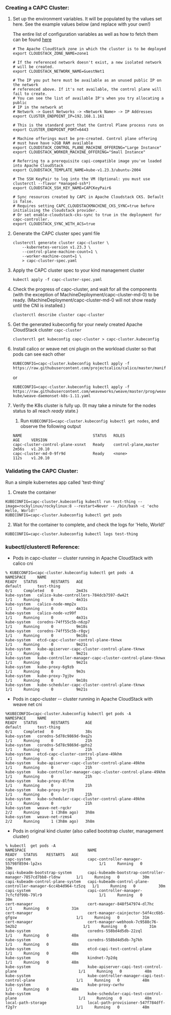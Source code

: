 <!--
// ANCHOR: common-development -->
### Creating a CAPC Cluster:

1. Set up the environment variables. It will be populated by the values set here. See the example values below (and replace with your own!)

    The entire list of configuration variables as well as how to fetch them can be found [here](./clustercloudstack/configuration.html)
    ```
    # The Apache CloudStack zone in which the cluster is to be deployed
    export CLOUDSTACK_ZONE_NAME=zone1

    # If the referenced network doesn't exist, a new isolated network
    # will be created.
    export CLOUDSTACK_NETWORK_NAME=GuestNet1

    # The IP you put here must be available as an unused public IP on the network
    # referenced above. If it's not available, the control plane will fail to create.
    # You can see the list of available IP's when you try allocating a public
    # IP in the network at
    # Network -> Guest Networks -> <Network Name> -> IP Addresses
    export CLUSTER_ENDPOINT_IP=192.168.1.161

    # This is the standard port that the Control Plane process runs on
    export CLUSTER_ENDPOINT_PORT=6443

    # Machine offerings must be pre-created. Control plane offering
    # must have have >2GB RAM available
    export CLOUDSTACK_CONTROL_PLANE_MACHINE_OFFERING="Large Instance"
    export CLOUDSTACK_WORKER_MACHINE_OFFERING="Small Instance"

    # Referring to a prerequisite capi-compatible image you've loaded into Apache CloudStack
    export CLOUDSTACK_TEMPLATE_NAME=kube-v1.23.3/ubuntu-2004

    # The SSH KeyPair to log into the VM (Optional: you must use clusterctl --flavor *managed-ssh*)
    export CLOUDSTACK_SSH_KEY_NAME=CAPCKeyPair6

    # Sync resources created by CAPC in Apache Cloudstack CKS. Default is false.
    # Requires setting CAPC_CLOUDSTACKMACHINE_CKS_SYNC=true before initialising the cloudstack provider.
    # Or set enable-cloudstack-cks-sync to true in the deployment for capc-controller.
    export CLOUDSTACK_SYNC_WITH_ACS=true
    ```

2. Generate the CAPC cluster spec yaml file
    ```
    clusterctl generate cluster capc-cluster \
        --kubernetes-version v1.23.3 \
        --control-plane-machine-count=1 \
        --worker-machine-count=1 \
        > capc-cluster-spec.yaml

    ```

3. Apply the CAPC cluster spec to your kind management cluster
    ```
    kubectl apply -f capc-cluster-spec.yaml
    ```

4. Check the progress of capc-cluster, and wait for all the components (with the exception of MachineDeployment/capc-cluster-md-0) to be ready.  (MachineDeployment/capc-cluster-md-0 will not show ready until the CNI is installed.)
    ```
    clusterctl describe cluster capc-cluster
    ```

5. Get the generated kubeconfig for your newly created Apache CloudStack cluster `capc-cluster`
    ```
    clusterctl get kubeconfig capc-cluster > capc-cluster.kubeconfig
    ```

6. Install calico or weave net cni plugin on the workload cluster so that pods can see each other
    ```
    KUBECONFIG=capc-cluster.kubeconfig kubectl apply -f https://raw.githubusercontent.com/projectcalico/calico/master/manifests/calico.yaml
    
    ```    
     or
    
    ```
    KUBECONFIG=capc-cluster.kubeconfig kubectl apply -f https://raw.githubusercontent.com/weaveworks/weave/master/prog/weave-kube/weave-daemonset-k8s-1.11.yaml
    
    ```

7. Verify the K8s cluster is fully up.  (It may take a minute for the nodes status to all reach *ready* state.)
   1. Run `KUBECONFIG=capc-cluster.kubeconfig kubectl get nodes`, and observe the following output
   ```
   NAME                               STATUS   ROLES                  AGE     VERSION
   capc-cluster-control-plane-xsnxt   Ready    control-plane,master   2m56s   v1.20.10
   capc-cluster-md-0-9fr9d            Ready    <none>                 112s    v1.20.10
   ```

### Validating the CAPC Cluster:

Run a simple kubernetes app called 'test-thing'
1. Create the container
```
KUBECONFIG=capc-cluster.kubeconfig kubectl run test-thing --image=rockylinux/rockylinux:8 --restart=Never -- /bin/bash -c 'echo Hello, World!'
KUBECONFIG=capc-cluster.kubeconfig kubectl get pods
 ```
2. Wait for the container to complete, and check the logs for 'Hello, World!'
```
KUBECONFIG=capc-cluster.kubeconfig kubectl logs test-thing
```

### kubectl/clusterctl Reference:
- Pods in capc-cluster -- cluster running in Apache CloudStack with calico cni
```
% KUBECONFIG=capc-cluster.kubeconfig kubectl get pods -A
NAMESPACE     NAME                                                       READY   STATUS      RESTARTS   AGE
default       test-thing                                                 0/1     Completed   0          2m43s
kube-system   calico-kube-controllers-784dcb7597-dw42t                   1/1     Running     0          4m31s
kube-system   calico-node-mmp2x                                          1/1     Running     0          4m31s
kube-system   calico-node-vz99f                                          1/1     Running     0          4m31s
kube-system   coredns-74ff55c5b-n6zp7                                    1/1     Running     0          9m18s
kube-system   coredns-74ff55c5b-r8gvj                                    1/1     Running     0          9m18s
kube-system   etcd-capc-cluster-control-plane-tknwx                      1/1     Running     0          9m21s
kube-system   kube-apiserver-capc-cluster-control-plane-tknwx            1/1     Running     0          9m21s
kube-system   kube-controller-manager-capc-cluster-control-plane-tknwx   1/1     Running     0          9m21s
kube-system   kube-proxy-6g9zb                                           1/1     Running     0          9m3s
kube-system   kube-proxy-7gjbv                                           1/1     Running     0          9m18s
kube-system   kube-scheduler-capc-cluster-control-plane-tknwx            1/1     Running     0          9m21s
```
- Pods in capc-cluster -- cluster running in Apache CloudStack with weave net cni

```
%KUBECONFIG=capc-cluster.kubeconfig kubectl get pods -A
NAMESPACE     NAME                                                       READY   STATUS      RESTARTS       AGE
default       test-thing                                                 0/1     Completed   0              38s
kube-system   coredns-5d78c9869d-9xq2s                                   1/1     Running     0              21h
kube-system   coredns-5d78c9869d-gphs2                                   1/1     Running     0              21h
kube-system   etcd-capc-cluster-control-plane-49khm                      1/1     Running     0              21h
kube-system   kube-apiserver-capc-cluster-control-plane-49khm            1/1     Running     0              21h
kube-system   kube-controller-manager-capc-cluster-control-plane-49khm   1/1     Running     0              21h
kube-system   kube-proxy-8lfnm                                           1/1     Running     0              21h
kube-system   kube-proxy-brj78                                           1/1     Running     0              21h
kube-system   kube-scheduler-capc-cluster-control-plane-49khm            1/1     Running     0              21h
kube-system   weave-net-rqckr                                            2/2     Running     1 (3h8m ago)   3h8m
kube-system   weave-net-rzms4                                            2/2     Running     1 (3h8m ago)   3h8m
```

- Pods in original kind cluster (also called bootstrap cluster, management cluster)
```
% kubectl  get pods -A
NAMESPACE                           NAME                                                             READY   STATUS    RESTARTS   AGE
capc-system                         capc-controller-manager-55798f8594-lp2xs                         1/1     Running   0          30m
capi-kubeadm-bootstrap-system       capi-kubeadm-bootstrap-controller-manager-7857cd7bb8-rldnw       1/1     Running   0          30m
capi-kubeadm-control-plane-system   capi-kubeadm-control-plane-controller-manager-6cc4b4d964-tz5zq   1/1     Running   0          30m
capi-system                         capi-controller-manager-7cfcfdf99b-79lr9                         1/1     Running   0          30m
cert-manager                        cert-manager-848f547974-dl7hc                                    1/1     Running   0          31m
cert-manager                        cert-manager-cainjector-54f4cc6b5-gfgsw                          1/1     Running   0          31m
cert-manager                        cert-manager-webhook-7c9588c76-5m2b2                             1/1     Running   0          31m
kube-system                         coredns-558bd4d5db-22zql                                         1/1     Running   0          48m
kube-system                         coredns-558bd4d5db-7g7kh                                         1/1     Running   0          48m
kube-system                         etcd-capi-test-control-plane                                     1/1     Running   0          48m
kube-system                         kindnet-7p2dq                                                    1/1     Running   0          48m
kube-system                         kube-apiserver-capi-test-control-plane                           1/1     Running   0          48m
kube-system                         kube-controller-manager-capi-test-control-plane                  1/1     Running   0          48m
kube-system                         kube-proxy-cwrhv                                                 1/1     Running   0          48m
kube-system                         kube-scheduler-capi-test-control-plane                           1/1     Running   0          48m
local-path-storage                  local-path-provisioner-547f784dff-f2g7r                          1/1     Running   0          48m
```
<!--
// ANCHOR_END: common-development
-->
